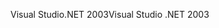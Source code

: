 <span data-ttu-id="73e9a-101">Visual Studio.NET 2003</span><span class="sxs-lookup"><span data-stu-id="73e9a-101">Visual Studio .NET 2003</span></span>
